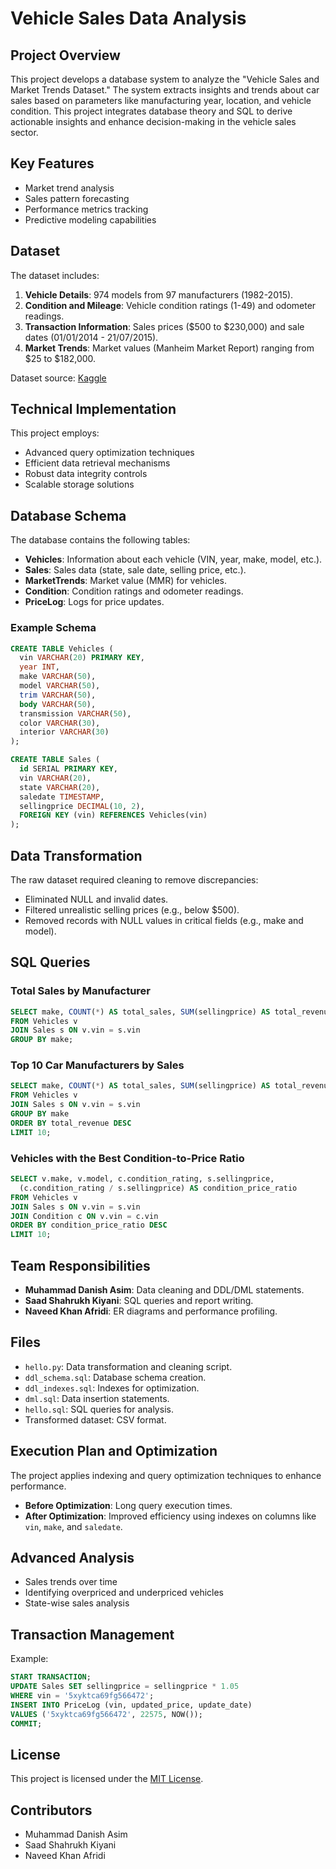 # Vehicle Sales Data Analysis

## Project Overview
This project develops a database system to analyze the "Vehicle Sales and Market Trends Dataset." The system extracts insights and trends about car sales based on parameters like manufacturing year, location, and vehicle condition. This project integrates database theory and SQL to derive actionable insights and enhance decision-making in the vehicle sales sector.

## Key Features
- Market trend analysis
- Sales pattern forecasting
- Performance metrics tracking
- Predictive modeling capabilities

## Dataset
The dataset includes:
1. **Vehicle Details**: 974 models from 97 manufacturers (1982-2015).
2. **Condition and Mileage**: Vehicle condition ratings (1-49) and odometer readings.
3. **Transaction Information**: Sales prices ($500 to $230,000) and sale dates (01/01/2014 - 21/07/2015).
4. **Market Trends**: Market values (Manheim Market Report) ranging from $25 to $182,000.

Dataset source: [Kaggle](https://www.kaggle.com/datasets/syedanwarafridi/vehicle-sales-data)

## Technical Implementation
This project employs:
- Advanced query optimization techniques
- Efficient data retrieval mechanisms
- Robust data integrity controls
- Scalable storage solutions

## Database Schema
The database contains the following tables:
- **Vehicles**: Information about each vehicle (VIN, year, make, model, etc.).
- **Sales**: Sales data (state, sale date, selling price, etc.).
- **MarketTrends**: Market value (MMR) for vehicles.
- **Condition**: Condition ratings and odometer readings.
- **PriceLog**: Logs for price updates.

### Example Schema
```sql
CREATE TABLE Vehicles (
  vin VARCHAR(20) PRIMARY KEY,
  year INT,
  make VARCHAR(50),
  model VARCHAR(50),
  trim VARCHAR(50),
  body VARCHAR(50),
  transmission VARCHAR(50),
  color VARCHAR(30),
  interior VARCHAR(30)
);

CREATE TABLE Sales (
  id SERIAL PRIMARY KEY,
  vin VARCHAR(20),
  state VARCHAR(20),
  saledate TIMESTAMP,
  sellingprice DECIMAL(10, 2),
  FOREIGN KEY (vin) REFERENCES Vehicles(vin)
);
```

## Data Transformation
The raw dataset required cleaning to remove discrepancies:
- Eliminated NULL and invalid dates.
- Filtered unrealistic selling prices (e.g., below $500).
- Removed records with NULL values in critical fields (e.g., make and model).

## SQL Queries
### Total Sales by Manufacturer
```sql
SELECT make, COUNT(*) AS total_sales, SUM(sellingprice) AS total_revenue
FROM Vehicles v
JOIN Sales s ON v.vin = s.vin
GROUP BY make;
```

### Top 10 Car Manufacturers by Sales
```sql
SELECT make, COUNT(*) AS total_sales, SUM(sellingprice) AS total_revenue
FROM Vehicles v
JOIN Sales s ON v.vin = s.vin
GROUP BY make
ORDER BY total_revenue DESC
LIMIT 10;
```

### Vehicles with the Best Condition-to-Price Ratio
```sql
SELECT v.make, v.model, c.condition_rating, s.sellingprice,
  (c.condition_rating / s.sellingprice) AS condition_price_ratio
FROM Vehicles v
JOIN Sales s ON v.vin = s.vin
JOIN Condition c ON v.vin = c.vin
ORDER BY condition_price_ratio DESC
LIMIT 10;
```

## Team Responsibilities
- **Muhammad Danish Asim**: Data cleaning and DDL/DML statements.
- **Saad Shahrukh Kiyani**: SQL queries and report writing.
- **Naveed Khan Afridi**: ER diagrams and performance profiling.

## Files
- `hello.py`: Data transformation and cleaning script.
- `ddl_schema.sql`: Database schema creation.
- `ddl_indexes.sql`: Indexes for optimization.
- `dml.sql`: Data insertion statements.
- `hello.sql`: SQL queries for analysis.
- Transformed dataset: CSV format.

## Execution Plan and Optimization
The project applies indexing and query optimization techniques to enhance performance.
- **Before Optimization**: Long query execution times.
- **After Optimization**: Improved efficiency using indexes on columns like `vin`, `make`, and `saledate`.

## Advanced Analysis
- Sales trends over time
- Identifying overpriced and underpriced vehicles
- State-wise sales analysis

## Transaction Management
Example:
```sql
START TRANSACTION;
UPDATE Sales SET sellingprice = sellingprice * 1.05
WHERE vin = '5xyktca69fg566472';
INSERT INTO PriceLog (vin, updated_price, update_date)
VALUES ('5xyktca69fg566472', 22575, NOW());
COMMIT;
```

## License
This project is licensed under the [MIT License](LICENSE).

## Contributors
- Muhammad Danish Asim
- Saad Shahrukh Kiyani
- Naveed Khan Afridi
